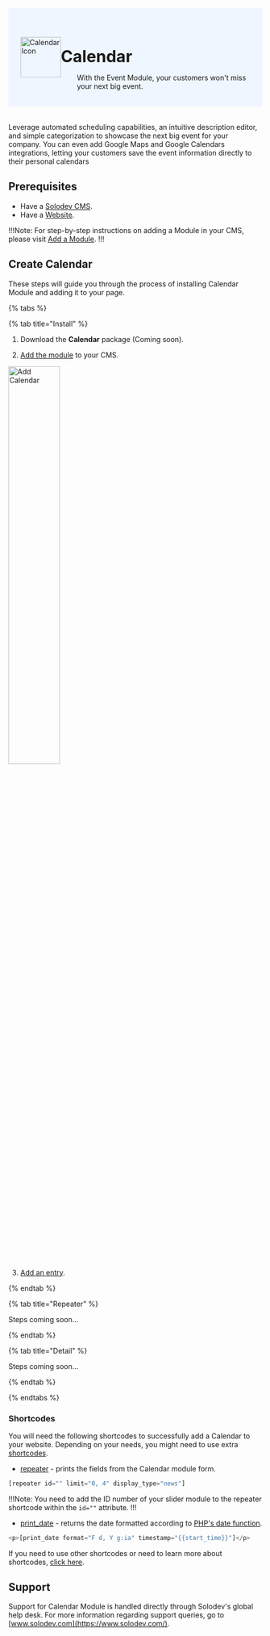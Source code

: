 #

<div style="display: flex; align-items: center; justify-content: space-between; padding: 2rem 1.5rem; margin-bottom: 2rem; background-color: #eef6ff;">
  <div style="display: flex; align-items: center; justify-content: start;">
    <img src="/static/images/logos/calendar-module-icon.jpg" alt="Calendar Icon" style="width: 80px;">
    <div>
      <h1 style="margin-left: 0; font-size: 2rem; margin-bottom: 0.25rem;">Calendar</h1>
      <p style="padding-left: 2rem; margin-bottom: 0;">With the Event Module, your customers won't miss your next big event.</p>
    </div>
  </div>
</div>

Leverage automated scheduling capabilities, an intuitive description editor, and simple categorization to showcase the next big event for your company. You can even add Google Maps and Google Calendars integrations, letting your customers save the event information directly to their personal calendars

## Prerequisites

- Have a [Solodev CMS](/quickstart).
- Have a [Website](/workspace/websites/add-website/).

!!!Note: 
For step-by-step instructions on adding a Module in your CMS, please visit [Add a Module](/workspace/modules/add-module/).
!!!

## Create Calendar

These steps will guide you through the process of installing Calendar Module and adding it to your page.

{% tabs %}

{% tab title="Install" %}

1. Download the **Calendar** package (Coming soon).

2. [Add the module](/workspace/modules/add-module/) to your CMS.

<img src="/static/images/modules/calendar/add-calendar.jpg" alt="Add Calendar" style="width: 45%; margin-bottom: 20px;">

3. [Add an entry](/workspace/modules/module/add-entry/).

{% endtab %}

{% tab title="Repeater" %}

Steps coming soon...

<!-- 1. [Create a file](/workspace/websites/add-file/) called `quick-links.tpl` on your prefer location. This will be where the code for your slider will be. -->

{% endtab %}

{% tab title="Detail" %}

Steps coming soon...

{% endtab %}

{% endtabs %}

### Shortcodes

You will need the following shortcodes to successfully add a Calendar to your website. Depending on your needs, you might need to use extra [shortcodes](/shortcodes/).

- [repeater](/shortcodes/module/#repeater) - prints the fields from the Calendar module form.

```js
[repeater id="" limit="0, 4" display_type="news"]
```

!!!Note:
You need to add the ID number of your slider module to the repeater shortcode within the `id=""` attribute.
!!!

- [print_date](/shortcodes/core/print-date/) - returns the date formatted according to [PHP's date function](https://www.php.net/manual/en/function.date.php).

```js
<p>[print_date format="F d, Y g:ia" timestamp="{{start_time}}"]</p>
```
<!-- {{{start_time}}} -->
If you need to use other shortcodes or need to learn more about shortcodes, [click here](/shortcodes/).

## Support

Support for Calendar Module is handled directly through Solodev's global help desk. For more information regarding support queries, go to [www.solodev.com](https://www.solodev.com/).